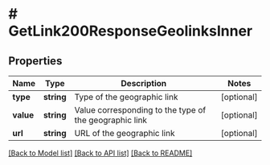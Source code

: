 # # GetLink200ResponseGeolinksInner

## Properties

Name | Type | Description | Notes
------------ | ------------- | ------------- | -------------
**type** | **string** | Type of the geographic link | [optional]
**value** | **string** | Value corresponding to the type of the geographic link | [optional]
**url** | **string** | URL of the geographic link | [optional]

[[Back to Model list]](../../README.md#models) [[Back to API list]](../../README.md#endpoints) [[Back to README]](../../README.md)
